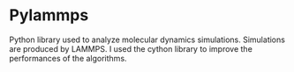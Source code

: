 # Pylammps
Python library used to analyze molecular dynamics simulations. Simulations are produced by LAMMPS. I used the cython library to improve the performances of the algorithms.

